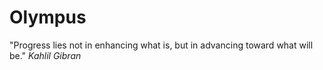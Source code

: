 # Olympus

"Progress lies not in enhancing what is, but in advancing toward what will be." _Kahlil Gibran_
